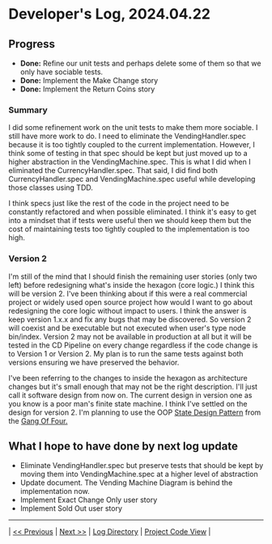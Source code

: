 # Developer's Log, 2024.04.22

## Progress

* __Done:__ Refine our unit tests and perhaps delete some of them so that we only have sociable tests.
* __Done:__ Implement the Make Change story
* __Done:__ Implement the Return Coins story

### Summary

I did some refinement work on the unit tests to make them more sociable. I still have more work to do. I need to eliminate the VendingHandler.spec because it is too tightly coupled to the current implementation. However, I think some of testing in that spec should be kept but just moved up to a higher abstraction in the VendingMachine.spec. This is what I did when I eliminated the CurrencyHandler.spec. That said, I did find both CurrencyHandler.spec and VendingMachine.spec useful while developing those classes using TDD.

I think specs just like the rest of the code in the project need to be constantly refactored and when possible eliminated. I think it's easy to get into a mindset that if tests were useful then we should keep them but the cost of maintaining tests too tightly coupled to the implementation is too high.

### Version 2

I'm still of the mind that I should finish the remaining user stories (only two left) before redesigning what's inside the hexagon (core logic.) I think this will be version 2. I've been thinking about if this were a real commercial project or widely used open source project how would I want to go about redesigning the core logic without impact to users. I think the answer is keep version 1.x.x and fix any bugs that may be discovered. So version 2 will coexist and be executable but not executed when user's type node bin/index. Version 2 may not be available in production at all but it will be tested in the CD Pipeline on every change regardless if the code change is to Version 1 or Version 2. My plan is to run the same tests against both versions ensuring we have preserved the behavior.

I've been referring to the changes to inside the hexagon as architecture changes but it's small enough that may not be the right description. I'll just call it software design from now on. The current design in version one as you know is a poor man's finite state machine. I think I've settled on the design for version 2. I'm planning to use the OOP [State Design Pattern](https://en.wikipedia.org/wiki/State_pattern) from the [Gang Of Four.](https://en.wikipedia.org/wiki/Design_Patterns)

## What I hope to have done by next log update

* Eliminate VendingHandler.spec but preserve tests that should be kept by moving them into VendingMachine.spec at a higher level of abstraction
* Update document. The Vending Machine Diagram is behind the implementation now.
* Implement Exact Change Only user story
* Implement Sold Out user story

---
| [<< Previous](https://woodyb.github.io/vending-machine-project/design/developers-log/2024.04.14)
| [Next >>](https://woodyb.github.io/vending-machine-project/design/developers-log/2024.04.22)
| [Log Directory](https://woodyb.github.io/vending-machine-project/design/developers-log/Directory-Of-Developers-Logs)
| [Project Code View](https://github.com/WoodyB/vending-machine-project) |
